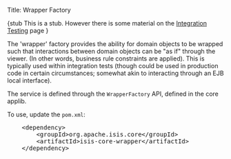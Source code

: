 Title: Wrapper Factory

{stub
This is a stub.  However there is some material on the [Integration Testing](integtestsupport.html) page
}

The 'wrapper' factory provides the ability for domain objects to be wrapped such that interactions between domain objects can be "as if" through the viewer. (In other words, business rule constraints are applied).  This is typically used within integration tests (though could be used in production code in certain circumstances; somewhat akin to interacting through an EJB local interface).

The service is defined through the `WrapperFactory` API, defined in the core applib.

To use, update the `pom.xml`:

<pre>
    &lt;dependency&gt;
        &lt;groupId&gt;org.apache.isis.core&lt;/groupId&gt;
        &lt;artifactId&gt;isis-core-wrapper&lt;/artifactId&gt;
    &lt;/dependency&gt;
</pre>
